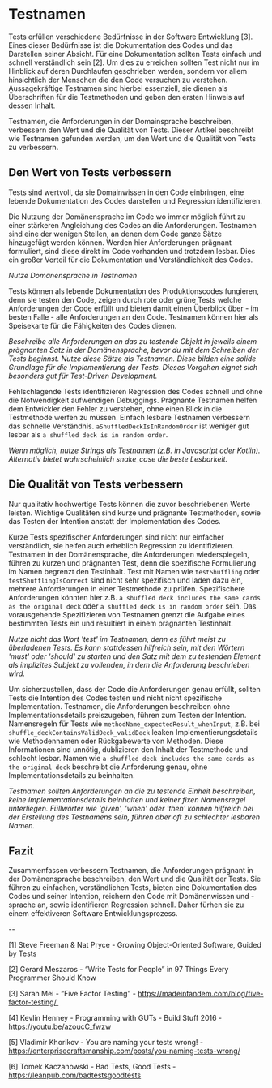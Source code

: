 # Testnamen

Tests erfüllen verschiedene Bedürfnisse in der Software Entwicklung [3]. Eines dieser Bedürfnisse ist die Dokumentation des Codes und das Darstellen seiner Absicht. Für eine Dokumentation sollten Tests einfach und schnell verständlich sein [2]. Um dies zu erreichen sollten Test nicht nur im Hinblick auf deren Durchlaufen geschrieben werden, sondern vor allem hinsichtlich der Menschen die den Code versuchen zu verstehen. Aussagekräftige Testnamen sind hierbei essenziell, sie dienen als Überschriften für die Testmethoden und geben den ersten Hinweis auf dessen Inhalt.

Testnamen, die Anforderungen in der Domainsprache beschreiben, verbessern den Wert und die Qualität von Tests. Dieser Artikel beschreibt wie Testnamen gefunden werden, um den Wert und die Qualität von Tests zu verbessern.

## Den Wert von Tests verbessern

Tests sind wertvoll, da sie Domainwissen in den Code einbringen, eine lebende Dokumentation des Codes darstellen und Regression identifizieren.

Die Nutzung der Domänensprache im Code wo immer möglich führt zu einer stärkeren Angleichung des Codes an die Anforderungen. Testnamen sind eine der wenigen Stellen, an denen dem Code ganze Sätze hinzugefügt werden können. Werden hier Anforderungen prägnant formuliert, sind diese direkt im Code vorhanden und trotzdem lesbar. Dies ein großer Vorteil für die Dokumentation und Verständlichkeit des Codes.

*Nutze Domänensprache in Testnamen*

Tests können als lebende Dokumentation des Produktionscodes fungieren, denn sie testen den Code, zeigen durch rote oder grüne Tests welche Anforderungen der Code erfüllt und bieten damit einen Überblick über - im besten Falle - alle Anforderungen an den Code. Testnamen können hier als Speisekarte für die Fähigkeiten des Codes dienen.

*Beschreibe alle Anforderungen an das zu testende Objekt in jeweils einem prägnanten Satz in der Domänensprache, bevor du mit dem Schreiben der Tests beginnst. Nutze diese Sätze als Testnamen. Diese bilden eine solide Grundlage für die Implementierung der Tests. Dieses Vorgehen eignet sich besonders gut für Test-Driven Development.*

Fehlschlagende Tests identifizieren Regression des Codes schnell und ohne die Notwendigkeit aufwendigen Debuggings. Prägnante Testnamen helfen dem Entwickler den Fehler zu verstehen, ohne einen Blick in die Testmethode werfen zu müssen. Einfach lesbare Testnamen verbessern das schnelle Verständnis. `aShuffledDeckIsInRandomOrder` ist weniger gut lesbar als `a shuffled deck is in random order`.

*Wenn möglich, nutze Strings als Testnamen (z.B. in Javascript oder Kotlin). Alternativ bietet wahrscheinlich snake_case die beste Lesbarkeit.*

## Die Qualität von Tests verbessern

Nur qualitativ hochwertige Tests können die zuvor beschriebenen Werte leisten. Wichtige Qualitäten sind kurze und prägnante Testmethoden, sowie das Testen der Intention anstatt der Implementation des Codes.

Kurze Tests spezifischer Anforderungen sind nicht nur einfacher verständlich, sie helfen auch erheblich Regression zu identifizieren. Testnamen in der Domänensprache, die Anforderungen wiederspiegeln, führen zu kurzen und prägnanten Test, denn die spezifische Formulierung im Namen begrenzt den Testinhalt. Test mit Namen wie `testShuffling` oder `testShufflingIsCorrect` sind nicht sehr spezifisch und laden dazu ein, mehrere Anforderungen in einer Testmethode zu prüfen. Spezifischere Anforderungen könnten hier z.B. `a shuffled deck includes the same cards as the original deck` oder `a shuffled deck is in random order` sein. Das vorausgehende Spezifizieren von Testnamen grenzt die Aufgabe eines bestimmten Tests ein und resultiert in einem prägnanten Testinhalt.

*Nutze nicht das Wort 'test' im Testnamen, denn es führt meist zu überladenen Tests. Es kann stattdessen hilfreich sein, mit den Wörtern 'must' oder 'should' zu starten und den Satz mit dem zu testenden Element als implizites Subjekt zu vollenden, in dem die Anforderung beschrieben wird.*

Um sicherzustellen, dass der Code die Anforderungen genau erfüllt, sollten Tests die Intention des Codes testen und nicht nicht spezifische Implementation. Testnamen, die Anforderungen beschreiben ohne Implementationsdetails preiszugeben, führen zum Testen der Intention. Namensregeln für Tests wie `methodName_expectedResult_whenInput`, z.B. bei `shuffle_deckContainsValidDeck_validDeck` leaken Implementierungsdetails wie Methodennamen oder Rückgabewerte von Methoden. Diese Informationen sind unnötig, dublizieren den Inhalt der Testmethode und schlecht lesbar. Namen wie `a shuffled deck includes the same cards as the original deck` beschreibt die Anforderung genau, ohne Implementationsdetails zu beinhalten.

*Testnamen sollten Anforderungen an die zu testende Einheit beschreiben, keine Implementationsdetails beinhalten und keiner fixen Namensregel unterliegen. Füllwörter wie 'given', 'when' oder 'then' können hilfreich bei der Erstellung des Testnamens sein, führen aber oft zu schlechter lesbaren Namen.*

## Fazit

Zusammenfassen verbessern Testnamen, die Anforderungen prägnant in der Domänensprache beschreiben, den Wert und die Qualität der Tests. Sie führen zu einfachen, verständlichen Tests, bieten eine Dokumentation des Codes und seiner Intention, reichern den Code mit Domänenwissen und -sprache an, sowie identifieren Regression schnell. Daher fürhen sie zu einem effektiveren Software Entwicklungsprozess.

--

[1] Steve Freeman & Nat Pryce - Growing Object-Oriented Software, Guided by Tests

[2] Gerard Meszaros - “Write Tests for People” in 97 Things Every Programmer Should Know

[3] Sarah Mei - “Five Factor Testing” - https://madeintandem.com/blog/five-factor-testing/ 

[4] Kevlin Henney - Programming with GUTs - Build Stuff 2016 - https://youtu.be/azoucC_fwzw

[5] Vladimir Khorikov - You are naming your tests wrong! - https://enterprisecraftsmanship.com/posts/you-naming-tests-wrong/

[6] Tomek Kaczanowski - Bad Tests, Good Tests - https://leanpub.com/badtestsgoodtests
